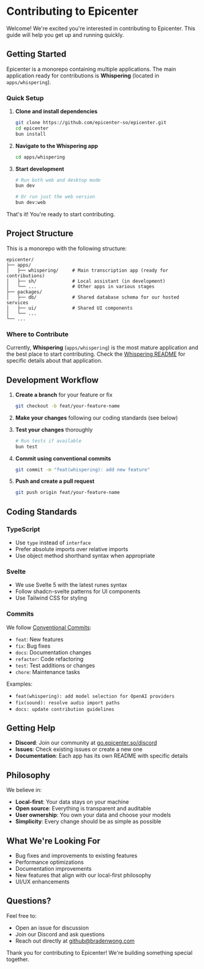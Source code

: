 # Contributing to Epicenter

Welcome! We're excited you're interested in contributing to Epicenter. This guide will help you get up and running quickly.

## Getting Started

Epicenter is a monorepo containing multiple applications. The main application ready for contributions is **Whispering** (located in `apps/whispering`).

### Quick Setup

1. **Clone and install dependencies**
   ```bash
   git clone https://github.com/epicenter-so/epicenter.git
   cd epicenter
   bun install
   ```

2. **Navigate to the Whispering app**
   ```bash
   cd apps/whispering
   ```

3. **Start development**
   ```bash
   # Run both web and desktop mode
   bun dev
   
   # Or run just the web version
   bun dev:web
   ```

That's it! You're ready to start contributing.

## Project Structure

This is a monorepo with the following structure:

```
epicenter/
├── apps/
│   ├── whispering/     # Main transcription app (ready for contributions)
│   ├── sh/             # Local assistant (in development)
│   └── ...             # Other apps in various stages
├── packages/
│   ├── db/             # Shared database schema for our hosted services
│   ├── ui/             # Shared UI components
│   └── ...
└── ...
```

### Where to Contribute

Currently, **Whispering** (`apps/whispering`) is the most mature application and the best place to start contributing. Check the [Whispering README](apps/whispering/README.md) for specific details about that application.

## Development Workflow

1. **Create a branch** for your feature or fix
   ```bash
   git checkout -b feat/your-feature-name
   ```

2. **Make your changes** following our coding standards (see below)

3. **Test your changes** thoroughly
   ```bash
   # Run tests if available
   bun test
   ```

4. **Commit using conventional commits**
   ```bash
   git commit -m "feat(whispering): add new feature"
   ```

5. **Push and create a pull request**
   ```bash
   git push origin feat/your-feature-name
   ```

## Coding Standards

### TypeScript
- Use `type` instead of `interface`
- Prefer absolute imports over relative imports
- Use object method shorthand syntax when appropriate

### Svelte
- We use Svelte 5 with the latest runes syntax
- Follow shadcn-svelte patterns for UI components
- Use Tailwind CSS for styling

### Commits
We follow [Conventional Commits](https://www.conventionalcommits.org/):
- `feat`: New features
- `fix`: Bug fixes
- `docs`: Documentation changes
- `refactor`: Code refactoring
- `test`: Test additions or changes
- `chore`: Maintenance tasks

Examples:
- `feat(whispering): add model selection for OpenAI providers`
- `fix(sound): resolve audio import paths`
- `docs: update contribution guidelines`

## Getting Help

- **Discord**: Join our community at [go.epicenter.so/discord](https://go.epicenter.so/discord)
- **Issues**: Check existing issues or create a new one
- **Documentation**: Each app has its own README with specific details

## Philosophy

We believe in:
- **Local-first**: Your data stays on your machine
- **Open source**: Everything is transparent and auditable
- **User ownership**: You own your data and choose your models
- **Simplicity**: Every change should be as simple as possible

## What We're Looking For

- Bug fixes and improvements to existing features
- Performance optimizations
- Documentation improvements
- New features that align with our local-first philosophy
- UI/UX enhancements

## Questions?

Feel free to:
- Open an issue for discussion
- Join our Discord and ask questions
- Reach out directly at github@bradenwong.com

Thank you for contributing to Epicenter! We're building something special together.